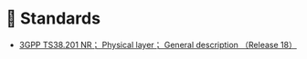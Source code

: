 # 📰 Standards

- <a href="/blogs/3gpp/38.201.md">3GPP TS38.201 NR； Physical layer； General description （Release 18）</a>
